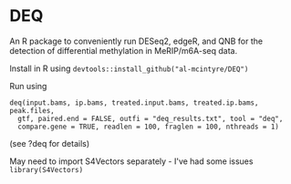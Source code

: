 # DEQ
An R package to conveniently run DESeq2, edgeR, and QNB for the detection of differential methylation in MeRIP/m6A-seq data.

Install in R using `devtools::install_github("al-mcintyre/DEQ")`

Run using 
``` 
deq(input.bams, ip.bams, treated.input.bams, treated.ip.bams, peak.files,
  gtf, paired.end = FALSE, outfi = "deq_results.txt", tool = "deq",
  compare.gene = TRUE, readlen = 100, fraglen = 100, nthreads = 1)
  ```
(see ?deq for details)

May need to import S4Vectors separately - I've had some issues `library(S4Vectors)`
